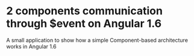 # 2 components communication through $event on Angular 1.6
A small application to show how a simple Component-based architecture works in Angular 1.6